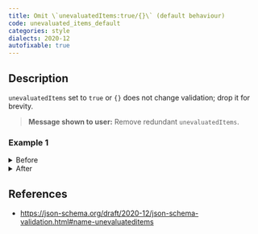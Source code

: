 ```yaml
---
title: Omit \`unevaluatedItems:true/{}\` (default behaviour)
code: unevaluated_items_default
categories: style
dialects: 2020-12
autofixable: true
---
```


## Description
`unevaluatedItems` set to `true` or `{}` does not change validation; drop it for brevity.

> **Message shown to user:**
> Remove redundant `unevaluatedItems`.

### Example 1
<details><summary>Before</summary>

```json
{
  "type": "array",
  "items": {
    "type": "integer"
  },
  "unevaluatedItems": {}
}
```
</details>

<details><summary>After</summary>

```json
{
  "type": "array",
  "items": {
    "type": "integer"
  }
}
```
</details>

## References
* <https://json-schema.org/draft/2020-12/json-schema-validation.html#name-unevaluateditems>
